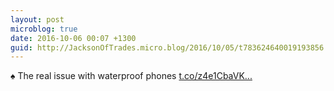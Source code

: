 ```yaml
---
layout: post
microblog: true
date: 2016-10-06 00:07 +1300
guid: http://JacksonOfTrades.micro.blog/2016/10/05/t783624640019193856.html
---
```

♠ The real issue with waterproof phones [t.co/z4e1CbaVK...](https://t.co/z4e1CbaVKI)
